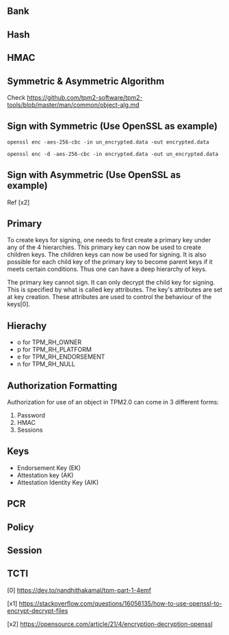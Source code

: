 

## Bank

## Hash

## HMAC


## Symmetric & Asymmetric Algorithm
Check https://github.com/tpm2-software/tpm2-tools/blob/master/man/common/object-alg.md


## Sign with Symmetric (Use OpenSSL as example)
`openssl enc -aes-256-cbc -in un_encrypted.data -out encrypted.data`

`openssl enc -d -aes-256-cbc -in encrypted.data -out un_encrypted.data`

## Sign with Asymmetric (Use OpenSSL as example)
Ref [x2]


## Primary
To create keys for signing, one needs to first create a primary key under any of the 4 hierarchies. This primary key can now be used to create children keys. The children keys can now be used for signing. It is also possible for each child key of the primary key to become parent keys if it meets certain conditions. Thus one can have a deep hierarchy of keys.

The primary key cannot sign. It can only decrypt the child key for signing. This is specified by what is called key attributes. The key's attributes are set at key creation. These attributes are used to control the behaviour of the keys[0].


## Hierachy
- o for TPM_RH_OWNER
- p for TPM_RH_PLATFORM
- e for TPM_RH_ENDORSEMENT
- n for TPM_RH_NULL

## Authorization Formatting
Authorization for use of an object in TPM2.0 can come in 3 different forms: 
1.  Password
2.  HMAC
3.  Sessions

## Keys
- Endorsement Key (EK)
- Attestation key (AK)
- Attestation Identity Key (AIK)


## PCR

## Policy

## Session

## TCTI

[0] https://dev.to/nandhithakamal/tpm-part-1-4emf

[x1] https://stackoverflow.com/questions/16056135/how-to-use-openssl-to-encrypt-decrypt-files

[x2] https://opensource.com/article/21/4/encryption-decryption-openssl
